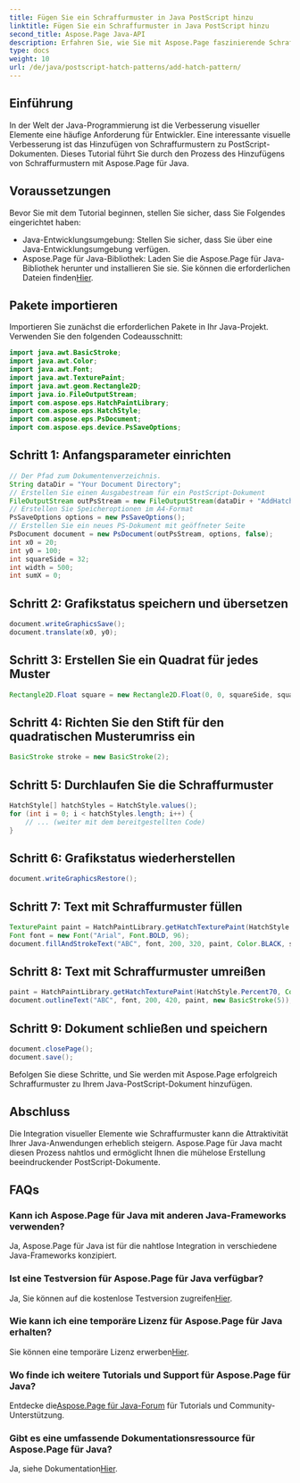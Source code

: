 ```yaml
---
title: Fügen Sie ein Schraffurmuster in Java PostScript hinzu
linktitle: Fügen Sie ein Schraffurmuster in Java PostScript hinzu
second_title: Aspose.Page Java-API
description: Erfahren Sie, wie Sie mit Aspose.Page faszinierende Schraffurmuster zu Java-PostScript-Dokumenten hinzufügen. Werten Sie Ihre visuellen Inhalte mühelos auf.
type: docs
weight: 10
url: /de/java/postscript-hatch-patterns/add-hatch-pattern/
---
```

## Einführung
In der Welt der Java-Programmierung ist die Verbesserung visueller Elemente eine häufige Anforderung für Entwickler. Eine interessante visuelle Verbesserung ist das Hinzufügen von Schraffurmustern zu PostScript-Dokumenten. Dieses Tutorial führt Sie durch den Prozess des Hinzufügens von Schraffurmustern mit Aspose.Page für Java.
## Voraussetzungen
Bevor Sie mit dem Tutorial beginnen, stellen Sie sicher, dass Sie Folgendes eingerichtet haben:
- Java-Entwicklungsumgebung: Stellen Sie sicher, dass Sie über eine Java-Entwicklungsumgebung verfügen.
-  Aspose.Page für Java-Bibliothek: Laden Sie die Aspose.Page für Java-Bibliothek herunter und installieren Sie sie. Sie können die erforderlichen Dateien finden[Hier](https://releases.aspose.com/page/java/).
## Pakete importieren
Importieren Sie zunächst die erforderlichen Pakete in Ihr Java-Projekt. Verwenden Sie den folgenden Codeausschnitt:
```java
import java.awt.BasicStroke;
import java.awt.Color;
import java.awt.Font;
import java.awt.TexturePaint;
import java.awt.geom.Rectangle2D;
import java.io.FileOutputStream;
import com.aspose.eps.HatchPaintLibrary;
import com.aspose.eps.HatchStyle;
import com.aspose.eps.PsDocument;
import com.aspose.eps.device.PsSaveOptions;
```
## Schritt 1: Anfangsparameter einrichten
```java
// Der Pfad zum Dokumentenverzeichnis.
String dataDir = "Your Document Directory";
// Erstellen Sie einen Ausgabestream für ein PostScript-Dokument
FileOutputStream outPsStream = new FileOutputStream(dataDir + "AddHatchPattern_outPS.ps");
// Erstellen Sie Speicheroptionen im A4-Format
PsSaveOptions options = new PsSaveOptions();
// Erstellen Sie ein neues PS-Dokument mit geöffneter Seite
PsDocument document = new PsDocument(outPsStream, options, false);
int x0 = 20;
int y0 = 100;
int squareSide = 32;
int width = 500;
int sumX = 0;
```
## Schritt 2: Grafikstatus speichern und übersetzen
```java
document.writeGraphicsSave();
document.translate(x0, y0);
```
## Schritt 3: Erstellen Sie ein Quadrat für jedes Muster
```java
Rectangle2D.Float square = new Rectangle2D.Float(0, 0, squareSide, squareSide);
```
## Schritt 4: Richten Sie den Stift für den quadratischen Musterumriss ein
```java
BasicStroke stroke = new BasicStroke(2);
```
## Schritt 5: Durchlaufen Sie die Schraffurmuster
```java
HatchStyle[] hatchStyles = HatchStyle.values();
for (int i = 0; i < hatchStyles.length; i++) {
    // ... (weiter mit dem bereitgestellten Code)
}
```
## Schritt 6: Grafikstatus wiederherstellen
```java
document.writeGraphicsRestore();
```
## Schritt 7: Text mit Schraffurmuster füllen
```java
TexturePaint paint = HatchPaintLibrary.getHatchTexturePaint(HatchStyle.DiagonalCross, Color.RED, Color.YELLOW);
Font font = new Font("Arial", Font.BOLD, 96);
document.fillAndStrokeText("ABC", font, 200, 320, paint, Color.BLACK, stroke);
```
## Schritt 8: Text mit Schraffurmuster umreißen
```java
paint = HatchPaintLibrary.getHatchTexturePaint(HatchStyle.Percent70, Color.BLUE, Color.WHITE);
document.outlineText("ABC", font, 200, 420, paint, new BasicStroke(5));
```
## Schritt 9: Dokument schließen und speichern
```java
document.closePage();
document.save();
```
Befolgen Sie diese Schritte, und Sie werden mit Aspose.Page erfolgreich Schraffurmuster zu Ihrem Java-PostScript-Dokument hinzufügen.
## Abschluss
Die Integration visueller Elemente wie Schraffurmuster kann die Attraktivität Ihrer Java-Anwendungen erheblich steigern. Aspose.Page für Java macht diesen Prozess nahtlos und ermöglicht Ihnen die mühelose Erstellung beeindruckender PostScript-Dokumente.
## FAQs
### Kann ich Aspose.Page für Java mit anderen Java-Frameworks verwenden?
Ja, Aspose.Page für Java ist für die nahtlose Integration in verschiedene Java-Frameworks konzipiert.
### Ist eine Testversion für Aspose.Page für Java verfügbar?
 Ja, Sie können auf die kostenlose Testversion zugreifen[Hier](https://releases.aspose.com/).
### Wie kann ich eine temporäre Lizenz für Aspose.Page für Java erhalten?
 Sie können eine temporäre Lizenz erwerben[Hier](https://purchase.aspose.com/temporary-license/).
### Wo finde ich weitere Tutorials und Support für Aspose.Page für Java?
 Entdecke die[Aspose.Page für Java-Forum](https://forum.aspose.com/c/page/39) für Tutorials und Community-Unterstützung.
### Gibt es eine umfassende Dokumentationsressource für Aspose.Page für Java?
 Ja, siehe Dokumentation[Hier](https://reference.aspose.com/page/java/).